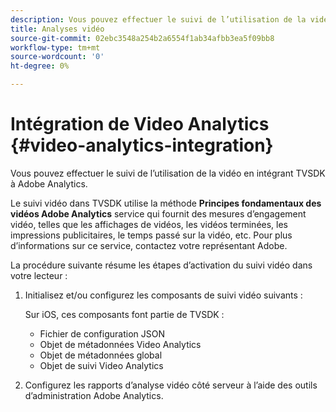 ```yaml
---
description: Vous pouvez effectuer le suivi de l’utilisation de la vidéo en intégrant TVSDK à Adobe Analytics.
title: Analyses vidéo
source-git-commit: 02ebc3548a254b2a6554f1ab34afbb3ea5f09bb8
workflow-type: tm+mt
source-wordcount: '0'
ht-degree: 0%

---
```


# Intégration de Video Analytics {#video-analytics-integration}

Vous pouvez effectuer le suivi de l’utilisation de la vidéo en intégrant TVSDK à Adobe Analytics.

Le suivi vidéo dans TVSDK utilise la méthode **Principes fondamentaux des vidéos Adobe Analytics** service qui fournit des mesures d’engagement vidéo, telles que les affichages de vidéos, les vidéos terminées, les impressions publicitaires, le temps passé sur la vidéo, etc. Pour plus d’informations sur ce service, contactez votre représentant Adobe.

La procédure suivante résume les étapes d’activation du suivi vidéo dans votre lecteur :

1. Initialisez et/ou configurez les composants de suivi vidéo suivants :

   Sur iOS, ces composants font partie de TVSDK :

   * Fichier de configuration JSON
   * Objet de métadonnées Video Analytics
   * Objet de métadonnées global
   * Objet de suivi Video Analytics

1. Configurez les rapports d’analyse vidéo côté serveur à l’aide des outils d’administration Adobe Analytics.
